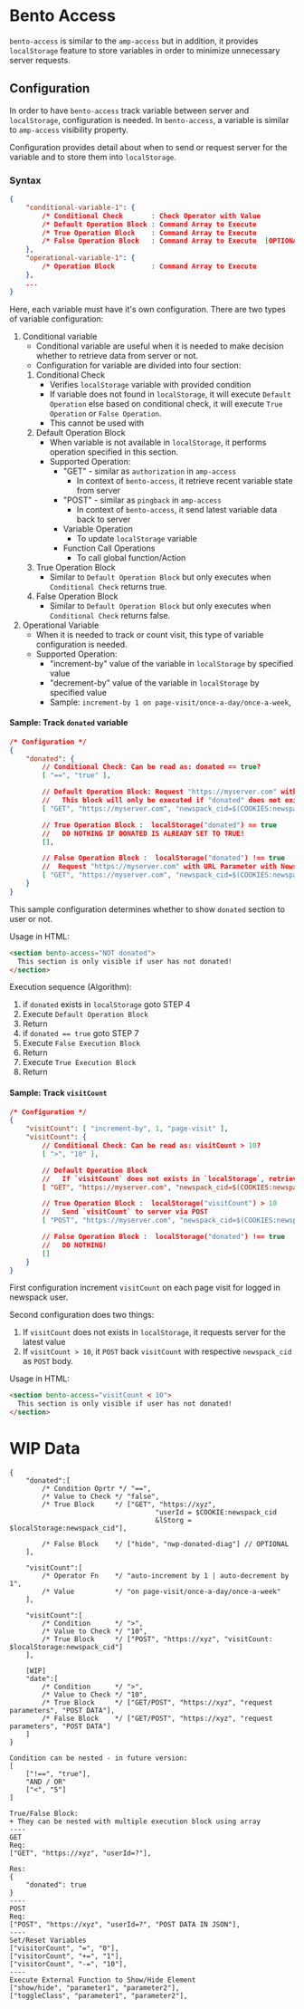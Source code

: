# Bento Access
`bento-access` is similar to the `amp-access` but in addition, it provides `localStorage` feature to store variables in order to minimize unnecessary server requests.

## Configuration
In order to have `bento-access` track variable between server and `localStorage`, configuration is needed. In `bento-access`, a variable is similar to `amp-access` visibility property.

Configuration provides detail about when to send or request server for the variable and to store them into `localStorage`.

### Syntax
```json
{
    "conditional-variable-1": {
        /* Conditional Check       : Check Operator with Value            */,
        /* Default Operation Block : Command Array to Execute             */ ,
        /* True Operation Block    : Command Array to Execute             */ ,
        /* False Operation Block   : Command Array to Execute  [OPTIONAL] */
    },
    "operational-variable-1": {
        /* Operation Block         : Command Array to Execute             */,
    },
    ...
}
```

Here, each variable must have it's own configuration. There are two types of variable configuration:
1. Conditional variable
   - Conditional variable are useful when it is needed to make decision whether to retrieve data from server or not.
   - Configuration for variable are divided into four section:
   1. Conditional Check
      - Verifies `localStorage` variable with provided condition
      - If variable does not found in `localStorage`, it will execute `Default Operation` else based on conditional check, it will execute `True Operation` or `False Operation`.
      - This cannot be used with
   2. Default Operation Block
      - When variable is not available in `localStorage`, it performs operation specified in this section.
      - Supported Operation:
        - "GET" - similar as `authorization` in `amp-access`
          - In context of `bento-access`, it retrieve recent variable state from server
        - "POST" - similar as `pingback` in `amp-access`
          - In context of `bento-access`, it send latest variable data back to server
        - Variable Operation
          - To update `localStorage` variable
        - Function Call Operations
          - To call global function/Action
   3. True Operation Block
      - Similar to `Default Operation Block` but only executes when `Conditional Check` returns true.
   4. False Operation Block
      - Similar to `Default Operation Block` but only executes when `Conditional Check` returns false.
3. Operational Variable
   - When it is needed to track or count visit, this type of variable configuration is needed.
   - Supported Operation:
     - "increment-by" value of the variable in `localStorage` by specified value
     - "decrement-by" value of the variable in `localStorage` by specified value
     - Sample: `increment-by 1 on page-visit/once-a-day/once-a-week`,

#### Sample: Track `donated` variable
```json
/* Configuration */
{
    "donated": {
        // Conditional Check: Can be read as: donated == true?
        [ "==", "true" ],

        // Default Operation Block: Request "https://myserver.com" with URL Parameter with Newspack_CID from COOKIES 
        //   This block will only be executed if "donated" does not exists in `localStorage`
        [ "GET", "https://myserver.com", "newspack_cid=$(COOKIES:newspack_cid)" ],

        // True Operation Block :  localStorage("donated") == true
        //   DO NOTHING IF DONATED IS ALREADY SET TO TRUE!
        [],

        // False Operation Block :  localStorage("donated") !== true
        //  Request "https://myserver.com" with URL Parameter with Newspack_CID from COOKIES 
        [ "GET", "https://myserver.com", "newspack_cid=$(COOKIES:newspack_cid)" ],
    }
}
```
This sample configuration determines whether to show `donated` section to user or not.

Usage in HTML:
```html
<section bento-access="NOT donated">
  This section is only visible if user has not donated!
</section>
```

Execution sequence (Algorithm):
1. if `donated` exists in `localStorage` goto STEP 4
2. Execute `Default Operation Block`
3. Return
4. if `donated == true` goto STEP 7
5. Execute `False Execution Block`
6. Return
7. Execute `True Execution Block`
8. Return

#### Sample: Track `visitCount`
```json
/* Configuration */
{
    "visitCount": [ "increment-by", 1, "page-visit" ],
    "visitCount": {
        // Conditional Check: Can be read as: visitCount > 10?
        [ ">", "10" ],

        // Default Operation Block
        //   If `visitCount` does not exists in `localStorage`, retrieve existing `visitCount` from the server
        [ "GET", "https://myserver.com", "newspack_cid=$(COOKIES:newspack_cid)" ],

        // True Operation Block :  localStorage("visitCount") > 10
        //   Send `visitCount` to server via POST
        [ "POST", "https://myserver.com", "newspack_cid=$(COOKIES:newspack_cid), visitCount=$(localStorage:visitCount)" ],

        // False Operation Block :  localStorage("donated") !== true
        //   DO NOTHING!
        []
    }
}
```
First configuration increment `visitCount` on each page visit for logged in newspack user.

Second configuration does two things:
1. If `visitCount` does not exists in `localStorage`, it requests server for the latest value
2. If `visitCount > 10`, it `POST` back `visitCount` with respective `newspack_cid` as `POST` body.

Usage in HTML:
```html
<section bento-access="visitCount < 10">
  This section is only visible if user has not donated!
</section>
```

# WIP Data
```
{
    "donated":[
        /* Condition Oprtr */ "==",
        /* Value to Check */ "false",
        /* True Block     */ ["GET", "https://xyz",
                                    "userId = $COOKIE:newspack_cid
                                    &lStorg = $localStorage:newspack_cid"],

        /* False Block    */ ["hide", "nwp-donated-diag"] // OPTIONAL
    ],
    
    "visitCount":[
        /* Operator Fn    */ "auto-increment by 1 | auto-decrement by 1",
        /* Value          */ "on page-visit/once-a-day/once-a-week"
    ],

    "visitCount":[
        /* Condition      */ ">",
        /* Value to Check */ "10",
        /* True Block     */ ["POST", "https://xyz", "visitCount: $localStorage:newspack_cid"]
    ],

    [WIP]
    "date":[
        /* Condition      */ ">",
        /* Value to Check */ "10",
        /* True Block     */ ["GET/POST", "https://xyz", "request parameters", "POST DATA"],
        /* False Block    */ ["GET/POST", "https://xyz", "request parameters", "POST DATA"]
    ]
}

Condition can be nested - in future version:
[
    ["!==", "true"],
    "AND / OR"
    ["<", "5"]
]

True/False Block:
+ They can be nested with multiple execution block using array
----
GET
Req:
["GET", "https://xyz", "userId=?"],

Res:
{
    "donated": true
}
----
POST
Req:
["POST", "https://xyz", "userId=?", "POST DATA IN JSON"],
----
Set/Reset Variables
["visitorCount", "=", "0"],
["visitorCount", "+=", "1"],
["visitorCount", "-=", "10"],
----
Execute External Function to Show/Hide Element
["show/hide", "parameter1", "parameter2"],
["toggleClass", "parameter1", "parameter2"],
```